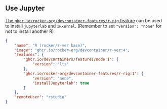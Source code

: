 <!-- markdownlint-disable MD041 -->

## Use Jupyter

[The `ghcr.io/rocker-org/devcontainer-features/r-rig` feature](https://github.com/rocker-org/devcontainer-features/tree/main/src/r-rig)
can be used to install `jupyterlab` and `IRkernel`.
(Remember to set `"version": "none"` for not to install another R)

```json
{
    "name": "R (rocker/r-ver base)",
    "image": "ghcr.io/rocker-org/devcontainer/r-ver:4",
    "features": {
        "ghcr.io/devcontainers/features/node:1": {
            "version": "lts"
        },
        "ghcr.io/rocker-org/devcontainer-features/r-rig:1": {
            "version": "none",
            "installJupyterlab": true
        }
    },
    "remoteUser": "rstudio"
}
```
